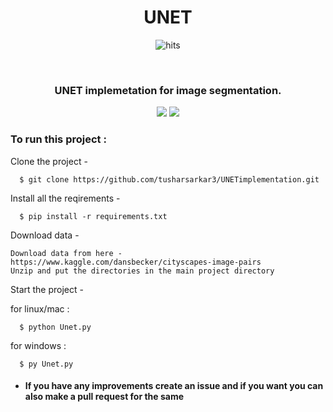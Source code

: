 <h1 align="center">UNET</h1>
 <p align="center">
   <img href="https://www.google.com/imgres?imgurl=https%3A%2F%2Fmiro.medium.com%2Fmax%2F2640%2F1*J3t2b65ufsl1x6caf6GiBA.png&imgrefurl=https%3A%2F%2Ftowardsdatascience.com%2Fpaper-summary-u-net-convolutional-networks-for-biomedical-image-segmentation-13f4851ccc5e&tbnid=-B8wT4vPT6YNOM&vet=12ahUKEwjb48qhq4zwAhWWVysKHSDcC_MQMygAegUIARC2AQ..i&docid=XFhtW8Yx1XgjSM&w=1320&h=806&q=unet%20paper&ved=2ahUKEwjb48qhq4zwAhWWVysKHSDcC_MQMygAegUIARC2AQ"
         alt="hits">
</p>
 
<div align="center">
  <br>
  <h3> UNET implemetation for image segmentation.</h3>
</div>
<div align="center">

[![](https://img.shields.io/badge/Made_with-Python-blue?style=for-the-badge&logo=python)](https://www.djangoproject.com/ "Django")
[![](https://img.shields.io/badge/Made_with-PyTorch-res?style=for-the-badge&logo=pytorch)](https://firebase.google.com/ "Firebase")



</div>

### To run this project :

Clone the project -
```
  $ git clone https://github.com/tusharsarkar3/UNETimplementation.git
```
   
Install all the reqirements -
```
  $ pip install -r requirements.txt
 ```

Download data -

``` 
Download data from here - https://www.kaggle.com/dansbecker/cityscapes-image-pairs
Unzip and put the directories in the main project directory
```

Start the project -

 for linux/mac :
```
  $ python Unet.py
```  
 for windows :
``` 
  $ py Unet.py
```


- #### If you have any improvements create an issue and if you want you can also make a pull request for the same 
